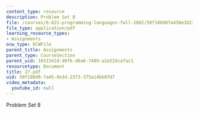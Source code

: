 ```yaml
---
content_type: resource
description: Problem Set 8
file: /courses/6-821-programming-languages-fall-2002/50f180d07a450e3d2373375a14bb07d7_27.pdf
file_type: application/pdf
learning_resource_types:
- Assignments
ocw_type: OCWFile
parent_title: Assignments
parent_type: CourseSection
parent_uid: 1651341d-d0fb-d6a6-7489-a2a52dcafac1
resourcetype: Document
title: 27.pdf
uid: 50f180d0-7a45-0e3d-2373-375a14bb07d7
video_metadata:
  youtube_id: null
---
```

Problem Set 8

